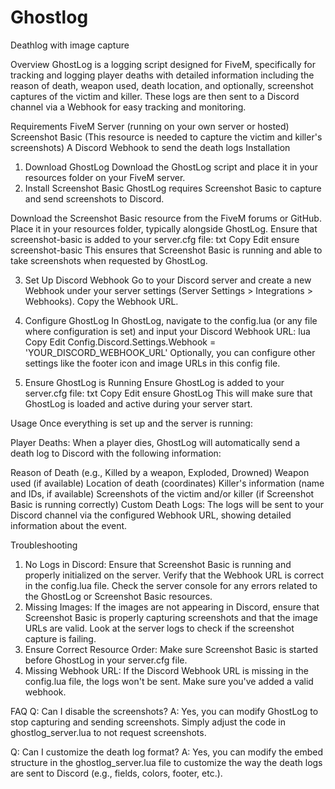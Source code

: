 # Ghostlog
Deathlog with image capture

Overview
GhostLog is a logging script designed for FiveM, specifically for tracking and logging player deaths with detailed information including the reason of death, weapon used, death location, and optionally, screenshot captures of the victim and killer. These logs are then sent to a Discord channel via a Webhook for easy tracking and monitoring.

Requirements
FiveM Server (running on your own server or hosted)
Screenshot Basic (This resource is needed to capture the victim and killer's screenshots)
A Discord Webhook to send the death logs
Installation
1. Download GhostLog
Download the GhostLog script and place it in your resources folder on your FiveM server.
2. Install Screenshot Basic
GhostLog requires Screenshot Basic to capture and send screenshots to Discord.

Download the Screenshot Basic resource from the FiveM forums or GitHub.
Place it in your resources folder, typically alongside GhostLog.
Ensure that screenshot-basic is added to your server.cfg file:
txt
Copy
Edit
ensure screenshot-basic
This ensures that Screenshot Basic is running and able to take screenshots when requested by GhostLog.

3. Set Up Discord Webhook
Go to your Discord server and create a new Webhook under your server settings (Server Settings > Integrations > Webhooks).
Copy the Webhook URL.
4. Configure GhostLog
In GhostLog, navigate to the config.lua (or any file where configuration is set) and input your Discord Webhook URL:
lua
Copy
Edit
Config.Discord.Settings.Webhook = 'YOUR_DISCORD_WEBHOOK_URL'
Optionally, you can configure other settings like the footer icon and image URLs in this config file.

5. Ensure GhostLog is Running
Ensure GhostLog is added to your server.cfg file:
txt
Copy
Edit
ensure GhostLog
This will make sure that GhostLog is loaded and active during your server start.

Usage
Once everything is set up and the server is running:

Player Deaths: When a player dies, GhostLog will automatically send a death log to Discord with the following information:

Reason of Death (e.g., Killed by a weapon, Exploded, Drowned)
Weapon used (if available)
Location of death (coordinates)
Killer's information (name and IDs, if available)
Screenshots of the victim and/or killer (if Screenshot Basic is running correctly)
Custom Death Logs: The logs will be sent to your Discord channel via the configured Webhook URL, showing detailed information about the event.


Troubleshooting
1. No Logs in Discord:
Ensure that Screenshot Basic is running and properly initialized on the server.
Verify that the Webhook URL is correct in the config.lua file.
Check the server console for any errors related to the GhostLog or Screenshot Basic resources.
2. Missing Images:
If the images are not appearing in Discord, ensure that Screenshot Basic is properly capturing screenshots and that the image URLs are valid.
Look at the server logs to check if the screenshot capture is failing.
3. Ensure Correct Resource Order:
Make sure Screenshot Basic is started before GhostLog in your server.cfg file.
4. Missing Webhook URL:
If the Discord Webhook URL is missing in the config.lua file, the logs won't be sent. Make sure you've added a valid webhook.

FAQ
Q: Can I disable the screenshots?
A: Yes, you can modify GhostLog to stop capturing and sending screenshots. Simply adjust the code in ghostlog_server.lua to not request screenshots.

Q: Can I customize the death log format?
A: Yes, you can modify the embed structure in the ghostlog_server.lua file to customize the way the death logs are sent to Discord (e.g., fields, colors, footer, etc.).

